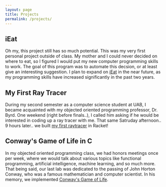 ```yaml
---
layout: page
title: Projects
permalink: /projects/
---
```



## iEat
Oh my, this project still has so much potential. This was my very first personal project outside of class. My mother and I could never decided on where to eat, so I figured I would put my new computer programming skills to work. The goal of this program was to automate this decsion, or at least give an interesting suggestion. I plan to expand on [iEat](https://github.com/cclint/Python-Projects) in the near future, as my programming skills have increased significantly in the past two years.

## My First Ray Tracer
During my second semester as a computer science student at UAB, I became acquainted with my objected oriented programming professor, Dr. Byrd. One weekend (right before finals..), I called him asking if he would be interested in coding up a ray tracer with me. That same Satruday afternoon.. 9 hours later.. we built [my first raytracer](https://github.com/cclint/first-raytracer) in Racket!

## Conway's Game of Life in C
In my objected oriented programming class, we had honors meetings once per week, where we would talk about various topics like functional programming, artificial intelligence, machine learning, and so much more. That being said, our last lab was dedicated to the passing of John Horton Conway, who was a famous mathematician and computer scientist. In his memory, we implemented [Conway's Game of Life](https://github.com/cclint/AdvanceLabClub).

